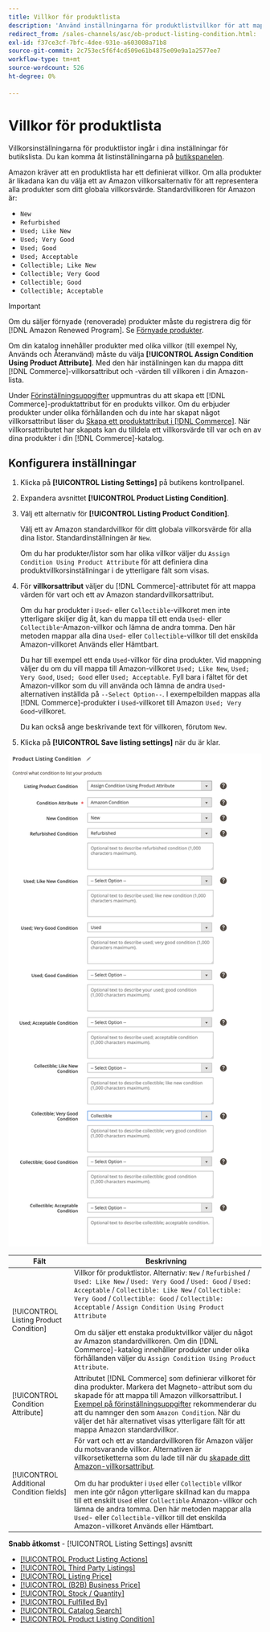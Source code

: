 ```yaml
---
title: Villkor för produktlista
description: 'Använd inställningarna för produktlistvillkor för att mappa dina Commerce-produkter till ett Amazon-produktvillkor, till exempel"Nytt" eller"Renoverat".'
redirect_from: /sales-channels/asc/ob-product-listing-condition.html: 
exl-id: f37ce3cf-7bfc-4dee-931e-a603008a71b8
source-git-commit: 2c753ec5f6f4cd509e61b4875e09e9a1a2577ee7
workflow-type: tm+mt
source-wordcount: 526
ht-degree: 0%

---
```


# Villkor för produktlista

Villkorsinställningarna för produktlistor ingår i dina inställningar för butikslista. Du kan komma åt listinställningarna på [butikspanelen](./amazon-store-dashboard.md).

Amazon kräver att en produktlista har ett definierat villkor. Om alla produkter är likadana kan du välja ett av Amazon villkorsalternativ för att representera alla produkter som ditt globala villkorsvärde. Standardvillkoren för Amazon är:

- `New`
- `Refurbished`
- `Used; Like New`
- `Used; Very Good`
- `Used; Good`
- `Used; Acceptable`
- `Collectible; Like New`
- `Collectible; Very Good`
- `Collectible; Good`
- `Collectible; Acceptable`

>[!IMPORTANT]
>
>Om du säljer förnyade (renoverade) produkter måste du registrera dig för [!DNL Amazon Renewed Program]. Se [Förnyade produkter](./renewed-products.md).

Om din katalog innehåller produkter med olika villkor (till exempel Ny, Används och Återanvänd) måste du välja **[!UICONTROL Assign Condition Using Product Attribute]**. Med den här inställningen kan du mappa ditt [!DNL Commerce]-villkorsattribut och -värden till villkoren i din Amazon-lista.

Under [Förinställningsuppgifter](./amazon-pre-setup-tasks.md) uppmuntras du att skapa ett [!DNL Commerce]-produktattribut för en produkts villkor. Om du erbjuder produkter under olika förhållanden och du inte har skapat något villkorsattribut läser du [Skapa ett produktattribut i [!DNL Commerce]](./ob-creating-magento-attributes.md). När villkorsattributet har skapats kan du tilldela ett villkorsvärde till var och en av dina produkter i din [!DNL Commerce]-katalog.

## Konfigurera inställningar

1. Klicka på **[!UICONTROL Listing Settings]** på butikens kontrollpanel.

1. Expandera avsnittet **[!UICONTROL Product Listing Condition]**.

1. Välj ett alternativ för **[!UICONTROL Listing Product Condition]**.

   Välj ett av Amazon standardvillkor för ditt globala villkorsvärde för alla dina listor. Standardinställningen är `New`.

   Om du har produkter/listor som har olika villkor väljer du `Assign Condition Using Product Attribute` för att definiera dina produktvillkorsinställningar i de ytterligare fält som visas.

1. För **villkorsattribut** väljer du [!DNL Commerce]-attributet för att mappa värden för vart och ett av Amazon standardvillkorsattribut.

   Om du har produkter i `Used`- eller `Collectible`-villkoret men inte ytterligare skiljer dig åt, kan du mappa till ett enda `Used`- eller `Collectible`-Amazon-villkor och lämna de andra tomma. Den här metoden mappar alla dina `Used`- eller `Collectible`-villkor till det enskilda Amazon-villkoret Används eller Hämtbart.

   Du har till exempel ett enda `Used`-villkor för dina produkter. Vid mappning väljer du om du vill mappa till Amazon-villkoret `Used; Like New`, `Used; Very Good`, `Used; Good` eller `Used; Acceptable`. Fyll bara i fältet för det Amazon-villkor som du vill använda och lämna de andra `Used`-alternativen inställda på `--Select Option--`. I exempelbilden mappas alla [!DNL Commerce]-produkter i `Used`-villkoret till Amazon `Used; Very Good`-villkoret.

   Du kan också ange beskrivande text för villkoren, förutom `New`.

1. Klicka på **[!UICONTROL Save listing settings]** när du är klar.

![Villkor för produktlista](assets/amazon-product-listing-condition.png)

| Fält | Beskrivning |
|---|---|
| [!UICONTROL Listing Product Condition] | Villkor för produktlistor. Alternativ: `New` / `Refurbished` / `Used: Like New` / `Used: Very Good` / `Used: Good` / `Used: Acceptable` / `Collectible: Like New` / `Collectible: Very Good` / `Collectible: Good` / `Collectible: Acceptable` / `Assign Condition Using Product Attribute`<br><br>Om du säljer ett enstaka produktvillkor väljer du något av Amazon standardvillkoren. Om din [!DNL Commerce]-katalog innehåller produkter under olika förhållanden väljer du `Assign Condition Using Product Attribute`. |
| [!UICONTROL Condition Attribute] | Attributet [!DNL Commerce] som definierar villkoret för dina produkter. Markera det Magneto-attribut som du skapade för att mappa till Amazon villkorsattribut. I [Exempel på förinställningsuppgifter](./ob-creating-magento-attributes.md) rekommenderar du att du namnger den som `Amazon Condition`. När du väljer det här alternativet visas ytterligare fält för att mappa Amazon standardvillkor. |
| [!UICONTROL Additional Condition fields] | För vart och ett av standardvillkoren för Amazon väljer du motsvarande villkor. Alternativen är villkorsetiketterna som du lade till när du [skapade ditt Amazon-villkorsattribut](./ob-creating-magento-attributes.md).<br><br>Om du har produkter i  `Used` eller  `Collectible` villkor men inte gör någon ytterligare skillnad kan du mappa till ett enskilt  `Used` eller  `Collectible` Amazon-villkor och lämna de andra tomma. Den här metoden mappar alla `Used`- eller `Collectible`-villkor till det enskilda Amazon-villkoret Används eller Hämtbart. |

**Snabb åtkomst**  -  [!UICONTROL Listing Settings] avsnitt

- [[!UICONTROL Product Listing Actions]](./product-listing-actions.md)
- [[!UICONTROL Third Party Listings]](./third-party-listing-settings.md)
- [[!UICONTROL Listing Price]](./listing-price.md)
- [[!UICONTROL (B2B) Business Price]](./business-pricing.md)
- [[!UICONTROL Stock / Quantity]](./stock-quantity.md)
- [[!UICONTROL Fulfilled By]](./fulfilled-by.md)
- [[!UICONTROL Catalog Search]](./catalog-search.md)
- [[!UICONTROL Product Listing Condition]](./product-listing-condition.md)
